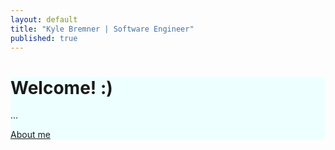 ```yaml
---
layout: default
title: "Kyle Bremner | Software Engineer"
published: true
---
```


<div class="jumbotron" style="background-color: #EFF; border-radius: 5px;">
  <h1>Welcome! :)</h1>
  <p>...</p>
  <p><a class="btn btn-primary btn-lg" role="button" href="/about">About me</a></p>
</div>